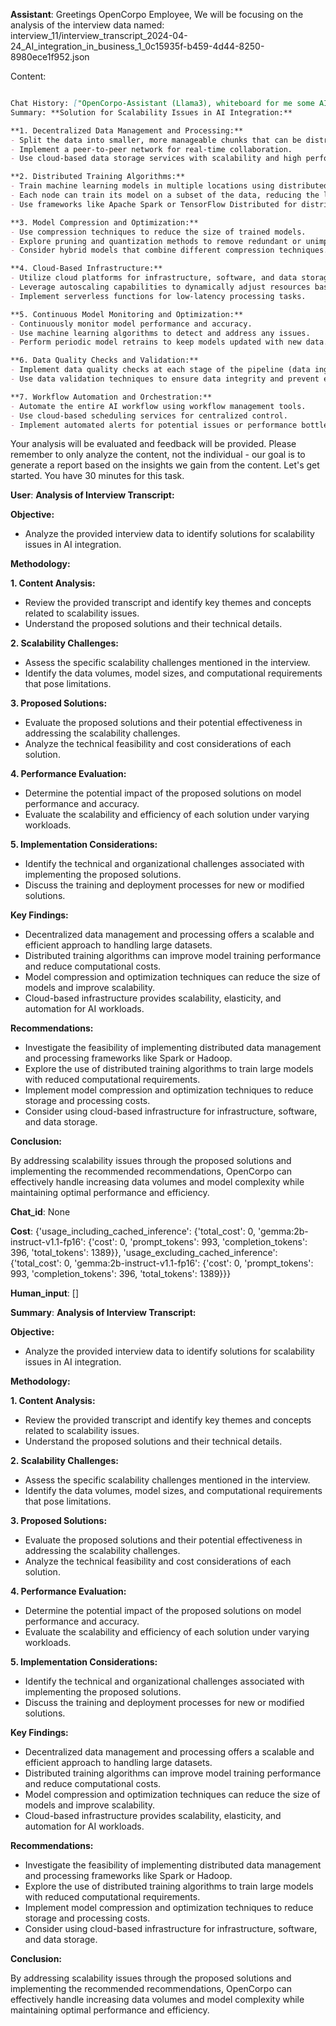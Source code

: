 **Assistant**: Greetings OpenCorpo Employee, We will be focusing on the analysis of the interview data named: interview_11/interview_transcript_2024-04-24_AI_integration_in_business_1_0c15935f-b459-4d44-8250-8980ece1f952.json 


 Content: 

 ```md

 Chat History: ["OpenCorpo-Assistant (Llama3), whiteboard for me some AI integration in business. Propose a solution for scalability issues. I will evaluate your answers and give my feedback, then propose a problem to you. You will answer and I will evaluate. Let's now begin. You have 30 minutes.", '**Solution for Scalability Issues in AI Integration:**\n\n**1. Decentralized Data Management and Processing:**\n- Split the data into smaller, more manageable chunks that can be distributed across multiple servers or cloud platforms.\n- Implement a peer-to-peer network for real-time collaboration.\n- Use cloud-based data storage services with scalability and high performance.\n\n**2. Distributed Training Algorithms:**\n- Train machine learning models in multiple locations using distributed training algorithms.\n- Each node can train its model on a subset of the data, reducing the load on the central server.\n- Use frameworks like Apache Spark or TensorFlow Distributed for distributed training.\n\n**3. Model Compression and Optimization:**\n- Use compression techniques to reduce the size of trained models.\n- Explore pruning and quantization methods to remove redundant or unimportant features.\n- Consider hybrid models that combine different compression techniques.\n\n**4. Cloud-Based Infrastructure:**\n- Utilize cloud platforms for infrastructure, software, and data storage.\n- Leverage autoscaling capabilities to dynamically adjust resources based on demand.\n- Implement serverless functions for low-latency processing tasks.\n\n**5. Continuous Model Monitoring and Optimization:**\n- Continuously monitor model performance and accuracy.\n- Use machine learning algorithms to detect and address any issues.\n- Perform periodic model retrains to keep models updated with new data.\n\n**6. Data Quality Checks and Validation:**\n- Implement data quality checks at each stage of the pipeline (data ingestion, training, and deployment).\n- Use data validation techniques to ensure data integrity and prevent errors.\n\n**7. Workflow Automation and Orchestration:**\n- Automate the entire AI workflow using workflow management tools.\n- Use cloud-based scheduling services for centralized control.\n- Implement automated alerts for potential issues or performance bottlenecks.'] 
 Summary: **Solution for Scalability Issues in AI Integration:**

**1. Decentralized Data Management and Processing:**
- Split the data into smaller, more manageable chunks that can be distributed across multiple servers or cloud platforms.
- Implement a peer-to-peer network for real-time collaboration.
- Use cloud-based data storage services with scalability and high performance.

**2. Distributed Training Algorithms:**
- Train machine learning models in multiple locations using distributed training algorithms.
- Each node can train its model on a subset of the data, reducing the load on the central server.
- Use frameworks like Apache Spark or TensorFlow Distributed for distributed training.

**3. Model Compression and Optimization:**
- Use compression techniques to reduce the size of trained models.
- Explore pruning and quantization methods to remove redundant or unimportant features.
- Consider hybrid models that combine different compression techniques.

**4. Cloud-Based Infrastructure:**
- Utilize cloud platforms for infrastructure, software, and data storage.
- Leverage autoscaling capabilities to dynamically adjust resources based on demand.
- Implement serverless functions for low-latency processing tasks.

**5. Continuous Model Monitoring and Optimization:**
- Continuously monitor model performance and accuracy.
- Use machine learning algorithms to detect and address any issues.
- Perform periodic model retrains to keep models updated with new data.

**6. Data Quality Checks and Validation:**
- Implement data quality checks at each stage of the pipeline (data ingestion, training, and deployment).
- Use data validation techniques to ensure data integrity and prevent errors.

**7. Workflow Automation and Orchestration:**
- Automate the entire AI workflow using workflow management tools.
- Use cloud-based scheduling services for centralized control.
- Implement automated alerts for potential issues or performance bottlenecks. 
``` 


 Your analysis will be evaluated and feedback will be provided. Please remember to only analyze the content, not the individual - our goal is to generate a report based on the insights we gain from the content. Let's get started. You have 30 minutes for this task.

**User**: **Analysis of Interview Transcript:**

**Objective:**
- Analyze the provided interview data to identify solutions for scalability issues in AI integration.

**Methodology:**

**1. Content Analysis:**
- Review the provided transcript and identify key themes and concepts related to scalability issues.
- Understand the proposed solutions and their technical details.

**2. Scalability Challenges:**
- Assess the specific scalability challenges mentioned in the interview.
- Identify the data volumes, model sizes, and computational requirements that pose limitations.

**3. Proposed Solutions:**
- Evaluate the proposed solutions and their potential effectiveness in addressing the scalability challenges.
- Analyze the technical feasibility and cost considerations of each solution.

**4. Performance Evaluation:**
- Determine the potential impact of the proposed solutions on model performance and accuracy.
- Evaluate the scalability and efficiency of each solution under varying workloads.

**5. Implementation Considerations:**
- Identify the technical and organizational challenges associated with implementing the proposed solutions.
- Discuss the training and deployment processes for new or modified solutions.

**Key Findings:**

* Decentralized data management and processing offers a scalable and efficient approach to handling large datasets.
* Distributed training algorithms can improve model training performance and reduce computational costs.
* Model compression and optimization techniques can reduce the size of models and improve scalability.
* Cloud-based infrastructure provides scalability, elasticity, and automation for AI workloads.

**Recommendations:**

- Investigate the feasibility of implementing distributed data management and processing frameworks like Spark or Hadoop.
- Explore the use of distributed training algorithms to train large models with reduced computational requirements.
- Implement model compression and optimization techniques to reduce storage and processing costs.
- Consider using cloud-based infrastructure for infrastructure, software, and data storage.

**Conclusion:**

By addressing scalability issues through the proposed solutions and implementing the recommended recommendations, OpenCorpo can effectively handle increasing data volumes and model complexity while maintaining optimal performance and efficiency.

**Chat_id**: None

**Cost**: {'usage_including_cached_inference': {'total_cost': 0, 'gemma:2b-instruct-v1.1-fp16': {'cost': 0, 'prompt_tokens': 993, 'completion_tokens': 396, 'total_tokens': 1389}}, 'usage_excluding_cached_inference': {'total_cost': 0, 'gemma:2b-instruct-v1.1-fp16': {'cost': 0, 'prompt_tokens': 993, 'completion_tokens': 396, 'total_tokens': 1389}}}

**Human_input**: []

**Summary**: **Analysis of Interview Transcript:**

**Objective:**
- Analyze the provided interview data to identify solutions for scalability issues in AI integration.

**Methodology:**

**1. Content Analysis:**
- Review the provided transcript and identify key themes and concepts related to scalability issues.
- Understand the proposed solutions and their technical details.

**2. Scalability Challenges:**
- Assess the specific scalability challenges mentioned in the interview.
- Identify the data volumes, model sizes, and computational requirements that pose limitations.

**3. Proposed Solutions:**
- Evaluate the proposed solutions and their potential effectiveness in addressing the scalability challenges.
- Analyze the technical feasibility and cost considerations of each solution.

**4. Performance Evaluation:**
- Determine the potential impact of the proposed solutions on model performance and accuracy.
- Evaluate the scalability and efficiency of each solution under varying workloads.

**5. Implementation Considerations:**
- Identify the technical and organizational challenges associated with implementing the proposed solutions.
- Discuss the training and deployment processes for new or modified solutions.

**Key Findings:**

* Decentralized data management and processing offers a scalable and efficient approach to handling large datasets.
* Distributed training algorithms can improve model training performance and reduce computational costs.
* Model compression and optimization techniques can reduce the size of models and improve scalability.
* Cloud-based infrastructure provides scalability, elasticity, and automation for AI workloads.

**Recommendations:**

- Investigate the feasibility of implementing distributed data management and processing frameworks like Spark or Hadoop.
- Explore the use of distributed training algorithms to train large models with reduced computational requirements.
- Implement model compression and optimization techniques to reduce storage and processing costs.
- Consider using cloud-based infrastructure for infrastructure, software, and data storage.

**Conclusion:**

By addressing scalability issues through the proposed solutions and implementing the recommended recommendations, OpenCorpo can effectively handle increasing data volumes and model complexity while maintaining optimal performance and efficiency.


